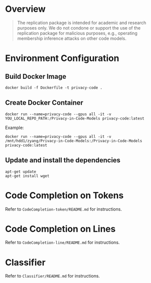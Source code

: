 # Overview

> The replication package is intended for academic and research purposes only. We do not condone or support the use of the replication package for malicious purposes, e.g., operating membership inference attacks on other code models.





# Environment Configuration

## Build Docker Image

```
docker build -f Dockerfile -t privacy-code .
```


## Create Docker Container

```
docker run --name=privacy-code --gpus all -it -v YOU_LOCAL_REPO_PATH:/Privacy-in-Code-Models privacy-code:latest
```

Example: 
```
docker run --name=privacy-code --gpus all -it -v /mnt/hdd1/zyang/Privacy-in-Code-Models:/Privacy-in-Code-Models privacy-code:latest
```
## Update and install the dependencies
```
apt-get update
apt-get install wget
```

# Code Completion on Tokens 

Refer to `CodeCompletion-token/README.md` for instructions.

# Code Completion on Lines 

Refer to `CodeCompletion-line/README.md` for instructions.

# Classifier 

Refer to `Classifier/README.md` for instructions.